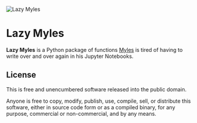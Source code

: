 ![Lazy Myles](designs/lazy-myles-github-card.png)

# Lazy Myles

**Lazy Myles** is a Python package of functions [Myles](https://mylesb.ca/) is
tired of having to write over and over again in his Jupyter Notebooks.

License
-------

This is free and unencumbered software released into the public domain.

Anyone is free to copy, modify, publish, use, compile, sell, or
distribute this software, either in source code form or as a compiled
binary, for any purpose, commercial or non-commercial, and by any means.
